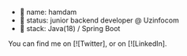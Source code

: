 - 👋 name: hamdam
- 👀 status: junior backend developer @ Uzinfocom
- 🌱 stack: Java(18) / Spring Boot

You can find me on [![Twitter], or on [![LinkedIn].

<!---
Hamdam23/Hamdam23 is a ✨ special ✨ repository because its `README.md` (this file) appears on your GitHub profile.
You can click the Preview link to take a look at your changes.
--->

